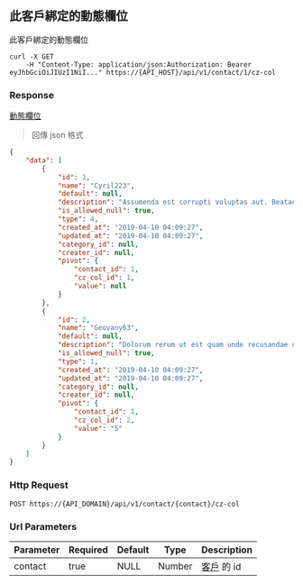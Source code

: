 ## 此客戶綁定的動態欄位

此客戶綁定的動態欄位

```shell
curl -X GET
    -H "Content-Type: application/json:Authorization: Bearer eyJhbGciOiJIUzI1NiI..." https://{API_HOST}/api/v1/contact/1/cz-col
```

### Response

<a href="#cz-col">動態欄位</a>

> 回傳 json 格式

```json
{
    "data": [
        {
            "id": 1,
            "name": "Cyril223",
            "default": null,
            "description": "Assumenda est corrupti voluptas aut. Beatae quisquam ex asperiores sit ullam.",
            "is_allowed_null": true,
            "type": 4,
            "created_at": "2019-04-10 04:09:27",
            "updated_at": "2019-04-10 04:09:27",
            "category_id": null,
            "creater_id": null,
            "pivot": {
                "contact_id": 1,
                "cz_col_id": 1,
                "value": null
            }
        },
        {
            "id": 2,
            "name": "Geovany63",
            "default": null,
            "description": "Dolorum rerum ut est quam unde recusandae consequatur. Nobis laudantium eum et voluptatem sunt sint. Et occaecati voluptas ut aliquid cum sed.",
            "is_allowed_null": true,
            "type": 1,
            "created_at": "2019-04-10 04:09:27",
            "updated_at": "2019-04-10 04:09:27",
            "category_id": null,
            "creater_id": null,
            "pivot": {
                "contact_id": 1,
                "cz_col_id": 2,
                "value": "5"
            }
        }
    ]
}
```

### Http Request
`POST https://{API_DOMAIN}/api/v1/contact/{contact}/cz-col`

### Url Parameters

Parameter | Required | Default | Type | Description
--------- | -------- | ------- | ---- | -----------
contact | true | NULL | Number | <a href="#contact">客戶</a> 的 id
